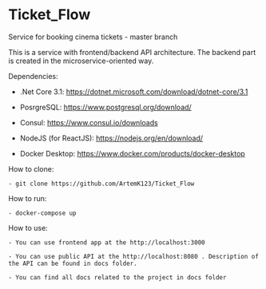 # Ticket_Flow
Service for booking cinema tickets - master branch

This is a service with frontend/backend API architecture. The backend part is created in the microservice-oriented way.


Dependencies:

 - .Net Core 3.1: https://dotnet.microsoft.com/download/dotnet-core/3.1
 
 - PosrgreSQL: https://www.postgresql.org/download/
 
 - Consul: https://www.consul.io/downloads
 
 - NodeJS (for ReactJS): https://nodejs.org/en/download/
 
 - Docker Desktop: https://www.docker.com/products/docker-desktop


How to clone:

    - git clone https://github.com/ArtemK123/Ticket_Flow

How to run:

	- docker-compose up

How to use:

    - You can use frontend app at the http://localhost:3000

    - You can use public API at the http://localhost:8080 . Description of the API can be found in docs folder.
	
	- You can find all docs related to the project in docs folder